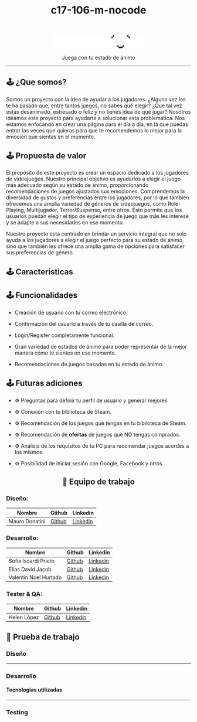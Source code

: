 <h1 align="center">c17-106-m-nocode</h1>
<br/>

<p align="center">
  <img src="logos/Logo Playmood.png" alt="Logo del proyecto" width="250">
</p>
<p align="center">Juega con tu estado de ánimo</p>



--------------
## 🕹 ¿Que somos?

Somos un proyecto con la idea de ayudar a los jugadores. ¿Alguna vez les te ha pasado que, entre tantos juegos, no sabes qué elegir? ¿Que tal vez estás desanimado, estresado o feliz y no tienes idea de qué jugar? Nosotros ideamos este proyecto para ayudarte a solucionar esta problemática. Nos estamos enfocando en crear una página para el día a día, en la que puedas entrar las veces que quieras para que te recomendemos lo mejor para la emoción que sientas en el momento.

## 🕹 Propuesta de valor

El propósito de este proyecto es crear un espacio dedicado a los jugadores de videojuegos. Nuestro principal objetivo es ayudarlos a elegir el juego más adecuado según su estado de ánimo, proporcionando recomendaciones de juegos ajustados sus emociones.
Comprendemos la diversidad de gustos y preferencias entre los jugadores, por lo que también ofrecemos una amplia variedad de géneros de videojuegos, como Role-Playing, Multijugador, Terror/Suspenso, entre otros. Esto permite que los usuarios puedan elegir el tipo de experiencia de juego que más les interese y se adapte a sus necesidades en ese momento. 

Nuestro proyecto está centrado en brindar un servicio integral que no solo ayuda a los jugadores a elegir el juego perfecto para su estado de ánimo, sino que también les ofrece una amplia gama de opciones para satisfacer sus preferencias de género.

## 🕹 Caracteristicas

## 🕹 Funcionalidades

- Creación de usuario con tu correo electrónico.

- Confirmación del usuario a través de tu casilla de correo.

- Login/Register completamente funcional.

- Gran variedad de estados de ánimo para poder representar de la mejor manera cómo te sientes en ese momento.

- Recomendaciones de juegos basadas en tu estado de ánimo.

## 🕹 Futuras adiciones

- ⚙ Preguntas para definir tu perfil de usuario y generar mejores 

- ⚙ Conexión con tu biblioteca de Steam.
  
- ⚙ Recomendación de los juegos que tengas en tu biblioteca de Steam.
  
- ⚙ Recomendación de **ofertas** de juegos que NO tengas comprados.
  
- ⚙ Análisis de los requisitos de tu PC para recomendar juegos acordes a los mismos.
  
- ⚙ Posibilidad de iniciar sesión con Google, Facebook y otros.

<h2 align="center">💼 Equipo de trabajo</h2>

### Diseño:
| Nombre   | Github                                  | Linkedin                                |
|----------|-----------------------------------------|-----------------------------------------|
| Mauro Donatini | [Github](enlace/al/perfil/github)    | [Linkedin](enlace/al/perfil/linkedin)|


### Desarrollo:
| Nombre   | Github                                  | Linkedin                                |
|----------|-----------------------------------------|-----------------------------------------|
| Sofia Isoardi Prieto | [Github](enlace/al/perfil/github)    | [Linkedin](enlace/al/perfil/linkedin)|
| Elias David Jacob | [Github](enlace/al/perfil/github)    | [Linkedin](enlace/al/perfil/linkedin)|
| Valentin Noel Hurtado | [Github](enlace/al/perfil/github)    | [Linkedin](enlace/al/perfil/linkedin)|

### Tester & QA:
| Nombre   | Github                                  | Linkedin                                |
|----------|-----------------------------------------|-----------------------------------------|
| Helen López | [Github](enlace/al/perfil/github)    | [Linkedin](enlace/al/perfil/linkedin)|


## 💼 Prueba de trabajo

### Diseño

--------------

### Desarrollo
#### Tecnologias utilizadas

--------------

### Testing

